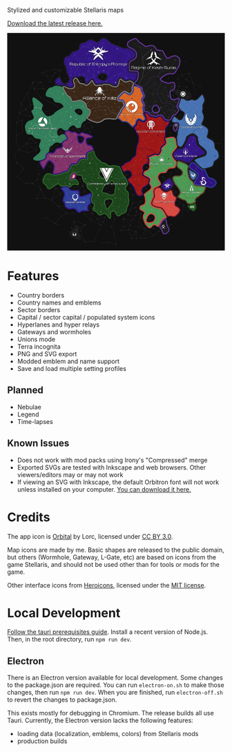 Stylized and customizable Stellaris maps

[Download the latest release here.](https://github.com/MichaelMakesGames/stellarmaps/releases)

<img src="./examples/default.png" alt="Example map">

# Features

- Country borders
- Country names and emblems
- Sector borders
- Capital / sector capital / populated system icons
- Hyperlanes and hyper relays
- Gateways and wormholes
- Unions mode
- Terra incognita
- PNG and SVG export
- Modded emblem and name support
- Save and load multiple setting profiles

## Planned

- Nebulae
- Legend
- Time-lapses

## Known Issues

- Does not work with mod packs using Irony's "Compressed" merge
- Exported SVGs are tested with Inkscape and web browsers. Other viewers/editors may or may not work
- If viewing an SVG with Inkscape, the default Orbitron font will not work unless installed on your computer. [You can download it here.](https://fonts.google.com/specimen/Orbitron)

# Credits

The app icon is [Orbital](https://game-icons.net/1x1/lorc/orbital.html) by Lorc, licensed under [CC BY 3.0](http://creativecommons.org/licenses/by/3.0/).

Map icons are made by me. Basic shapes are released to the public domain, but others (Wormhole, Gateway, L-Gate, etc) are based on icons from the game Stellaris, and should not be used other than for tools or mods for the game.

Other interface icons from [Heroicons](https://heroicons.com), licensed under the [MIT license](https://github.com/tailwindlabs/heroicons/blob/master/LICENSE).

# Local Development

[Follow the tauri prerequisites guide](https://tauri.app/v1/guides/getting-started/prerequisites). Install a recent version of Node.js. Then, in the root directory, run `npm run dev`.

## Electron

There is an Electron version available for local development. Some changes to the package.json are required. You can run `electron-on.sh` to make those changes, then run `npm run dev`. When you are finished, run `electron-off.sh` to revert the changes to package.json.

This exists mostly for debugging in Chromium. The release builds all use Tauri. Currently, the Electron version lacks the following features:

- loading data (localization, emblems, colors) from Stellaris mods
- production builds
